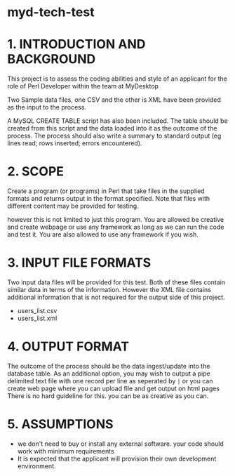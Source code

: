 # myd-tech-test

# 1. INTRODUCTION AND BACKGROUND
This project is to assess the coding abilities and style of an applicant for the role of Perl Developer
within the team at MyDesktop

Two Sample data files, one CSV and the other is XML have been provided as the input to the process.

A MySQL CREATE TABLE script has also been included. The table should be created from this script and
the data loaded into it as the outcome of the process. The process should also write a summary to
standard output (eg lines read; rows inserted; errors encountered).

# 2. SCOPE
Create a program (or programs) in Perl that take files in the supplied formats and returns output in the
format specified. Note that files with different content may be provided for testing.

however this is not limited to just this program. You are allowed be creative and create webpage or use any framework as long as we can run the code and test it.
You are also allowed to use any framework if you wish.

# 3. INPUT FILE FORMATS
Two input data files will be provided for this test. Both of these files contain similar data in terms of the information. However the XML file contains additional information that is not
required for the output side of this project.

 * users_list.csv
 * users_list.xml

# 4. OUTPUT FORMAT
The outcome of the process should be the data ingest/update into the database table.
As an additional option, you may wish to output a pipe delimited text file with one record per line as seperated by `|`
or you can create web page where you can upload file and get output on html pages
There is no hard guideline for this. you can be as creative as you can.

# 5. ASSUMPTIONS
  * we don't need to buy or install any external software. your code should work with minimum requirements
  * It is expected that the applicant will provision their own development environment.
